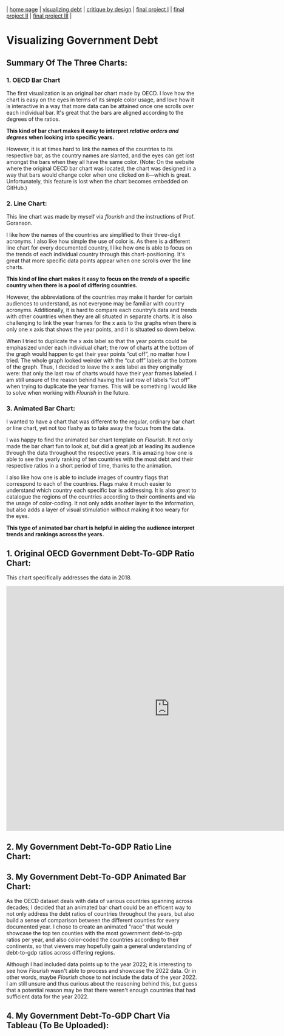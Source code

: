 | [home page](https://cmustudent.github.io/tswd-portfolio-templates/) | [visualizing debt](visualizing-government-debt) | [critique by design](critique-by-design) | [final project I](final-project-part-one) | [final project II](final-project-part-two) | [final project III](final-project-part-three) |

# Visualizing Government Debt
## Summary Of The Three Charts: 
### 1. OECD Bar Chart
The first visualization is an original bar chart made by OECD.
I love how the chart is easy on the eyes in terms of its simple color usage, and love how it is interactive in a way that more data can be attained once one scrolls over each individual bar. It's great that the bars are aligned according to the degrees of the ratios.

**This kind of bar chart makes it easy to interpret _relative orders and degrees_ when looking into specific years.**

However, it is at times hard to link the names of the countries to its respective bar, as the country names are slanted, and the eyes can get lost amongst the bars when they all have the same color.
(Note: On the website where the original OECD bar chart was located, the chart was designed in a way that bars would change color when one clicked on it—which is great. Unfortunately, this feature is lost when the chart becomes embedded on GitHub.)


### 2. Line Chart:

This line chart was made by myself via _flourish_ and the instructions of Prof. Goranson.

I like how the names of the countries are simplified to their three-digit acronyms. I also like how simple the use of color is. As there is a different line chart for every documented country, I like how one is able to focus on the trends of each individual country through this chart-positioning. It's great that more specific data points appear when one scrolls over the line charts.

**This kind of line chart makes it easy to focus on the _trends_ of a specific country when there is a pool of differing countries.**

However, the abbreviations of the countries may make it harder for certain audiences to understand, as not everyone may be familiar with country acronyms. Additionally, it is hard to compare each country’s data and trends with other countries when they are all situated in separate charts. It is also challenging to link the year frames for the x axis to the graphs when there is only one x axis that shows the year points, and it is situated so down below. 

When I tried to duplicate the x axis label so that the year points could be emphasized under each individual chart; the row of charts at the bottom of the graph would happen to get their year points “cut off”, no matter how I tried. The whole graph looked weirder with the “cut off” labels at the bottom of the graph. Thus, I decided to leave the x axis label as they originally were: that only the last row of charts would have their year frames labeled. I am still unsure of the reason behind having the last row of labels “cut off” when trying to duplicate the year frames.
This will be something I would like to solve when working with _Flourish_ in the future.


### 3. Animated Bar Chart:

I wanted to have a chart that was different to the regular, ordinary bar chart or line chart, yet not too flashy as to take away the focus from the data.

I was happy to find the animated bar chart template on _Flourish_. It not only made the bar chart fun to look at, but did a great job at leading its audience through the data throughout the respective years. It is amazing how one is able to see the yearly ranking of ten countries with the most debt and their respective ratios in a short period of time, thanks to the animation.

I also like how one is able to include images of country flags that correspond to each of the countries. Flags make it much easier to understand which country each specific bar is addressing. It is also great to catalogue the regions of the countries according to their continents and via the usage of color-coding. It not only adds another layer to the information, but also adds a layer of visual stimulation without making it too weary for the eyes.

**This type of animated bar chart is helpful in aiding the audience interpret trends and rankings across the years.**




## 1. Original OECD Government Debt-To-GDP Ratio Chart:
This chart specifically addresses the data in 2018.
<iframe src="https://data.oecd.org/chart/7bgS" width="860" height="645" style="border: 0" mozallowfullscreen="true" webkitallowfullscreen="true" allowfullscreen="true"><a href="https://data.oecd.org/chart/7bgS" target="_blank">OECD Chart: General government debt, Total, % of GDP, Annual, 2018</a></iframe>

## 2. My Government Debt-To-GDP Ratio Line Chart:
<div class="flourish-embed flourish-chart" data-src="visualisation/14983354"><script src="https://public.flourish.studio/resources/embed.js"></script></div>

## 3. My Government Debt-To-GDP Animated Bar Chart:
<div class="flourish-embed flourish-bar-chart-race" data-src="visualisation/14984296"><script src="https://public.flourish.studio/resources/embed.js"></script></div>

As the OECD dataset deals with data of various countries spanning across decades; I decided that an animated bar chart could be an efficent way to not only address the debt ratios of countries throughout the years, but also build a sense of comparison between the different counties for every documented year. I chose to create an animated "race" that would showcase the top ten counties with the most government debt-to-gdp ratios per year, and also color-coded the countries according to their continents, so that viewers may hopefully gain a general understanding of debt-to-gdp ratios across differing regions.

Although I had included data points up to the year 2022; it is interesting to see how _Flourish_ wasn't able to process and showcase the 2022 data. Or in other words, maybe _Flourish_ chose to not include the data of the year 2022. I am still unsure and thus curious about the reasoning behind this, but guess that a potential reason may be that there weren't enough countries that had sufficient data for the year 2022.

## 4. My Government Debt-To-GDP Chart Via Tableau (To Be Uploaded):
